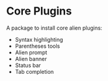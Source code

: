 # Core Plugins

A package to install core alien plugins:

* Syntax highlighting
* Parentheses tools
* Alien prompt
* Alien banner
* Status bar
* Tab completion

